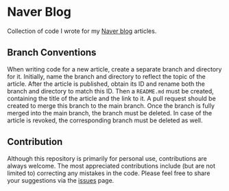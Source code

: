 # Naver Blog

Collection of code I wrote for my [Naver blog](https://blog.naver.com/mathematica_faecis) articles.

## Branch Conventions

When writing code for a new article, create a separate branch and directory for it.
Initially, name the branch and directory to reflect the topic of the article.
After the article is published, obtain its ID and rename both the branch and directory to match this ID.
Then a `README.md` must be created, containing the title of the article and the link to it.
A pull request should be created to merge this branch to the main branch.
Once the branch is fully merged into the main branch, the branch must be deleted.
In case of the article is revoked, the corresponding branch must be deleted as well.

## Contribution

Although this repository is primarily for personal use, contributions are always welcome.
The most appreciated contributions include (but are not limited to) correcting any mistakes in the code.
Please feel free to share your suggestions via the [issues](https://github.com/Faecis/naver_blog/issues) page.
